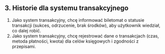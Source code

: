 ## 3. Historie dla systemu transakcyjnego
1. Jako system transakcyjny, chcę informować biletomat o statusie transakcji (sukces, odrzucenie, brak środków), aby użytkownik wiedział, co dalej robić.
2. Jako system transakcyjny, chcę rejestrować dane o transakcjach (czas, metoda płatności, kwota) dla celów księgowych i zgodności z przepisami.
